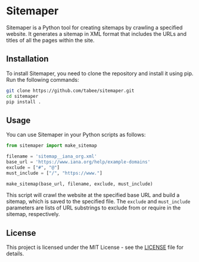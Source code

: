 # Sitemaper

Sitemaper is a Python tool for creating sitemaps by crawling a specified website. It generates a sitemap in XML format that includes the URLs and titles of all the pages within the site.

## Installation

To install Sitemaper, you need to clone the repository and install it using pip. Run the following commands:

```bash
git clone https://github.com/tabee/sitemaper.git
cd sitemaper
pip install .
```

## Usage

You can use Sitemaper in your Python scripts as follows:

```python
from sitemaper import make_sitemap

filename = 'sitemap__iana_org.xml'
base_url = 'https://www.iana.org/help/example-domains'
exclude = ["#", "@"]
must_include = ["/", "https://www."]

make_sitemap(base_url, filename, exclude, must_include)
```

This script will crawl the website at the specified base URL and build a sitemap, which is saved to the specified file. The `exclude` and `must_include` parameters are lists of URL substrings to exclude from or require in the sitemap, respectively.

## License

This project is licensed under the MIT License - see the [LICENSE](LICENSE) file for details.